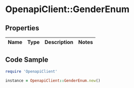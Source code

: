 # OpenapiClient::GenderEnum

## Properties

Name | Type | Description | Notes
------------ | ------------- | ------------- | -------------

## Code Sample

```ruby
require 'OpenapiClient'

instance = OpenapiClient::GenderEnum.new()
```


